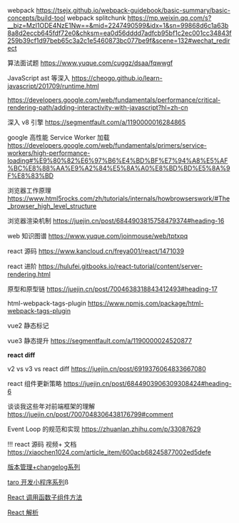 webpack https://tsejx.github.io/webpack-guidebook/basic-summary/basic-concepts/build-tool
webpack splitchunk https://mp.weixin.qq.com/s?__biz=MzI1ODE4NzE1Nw==&mid=2247490599&idx=1&sn=99868d6c1a63b8a8d2eccb645fdf72e0&chksm=ea0d56dddd7adfcb95bf1c2ec001cc34843f259b39cf1d97beb65c3a2c1e5460873bc077be9f&scene=132#wechat_redirect

算法面试题 https://www.yuque.com/cuggz/dsaa/fqwwgf

JavaScript ast 等深入 https://cheogo.github.io/learn-javascript/201709/runtime.html

https://developers.google.com/web/fundamentals/performance/critical-rendering-path/adding-interactivity-with-javascript?hl=zh-cn

深入 v8 引擎 https://segmentfault.com/a/1190000016284865

google 高性能 Service Worker 加载 https://developers.google.com/web/fundamentals/primers/service-workers/high-performance-loading#%E9%80%82%E6%97%B6%E4%BD%BF%E7%94%A8%E5%AF%BC%E8%88%AA%E9%A2%84%E5%8A%A0%E8%BD%BD%E5%8A%9F%E8%83%BD

浏览器工作原理 https://www.html5rocks.com/zh/tutorials/internals/howbrowserswork/#The_browser_high_level_structure

浏览器渲染机制 https://juejin.cn/post/6844903815758479374#heading-16

web 知识图谱 https://www.yuque.com/joinmouse/web/tptxpq

react 源码 https://www.kancloud.cn/freya001/react/1471039

react 进阶 https://hulufei.gitbooks.io/react-tutorial/content/server-rendering.html

原型和原型链 https://juejin.cn/post/7004638318843412493#heading-17

html-webpack-tags-plugin https://www.npmjs.com/package/html-webpack-tags-plugin

vue2 静态标记

vue3 静态提升 https://segmentfault.com/a/1190000024520877

**react diff**

v2 vs v3 vs react diff https://juejin.cn/post/6919376064833667080

react 组件更新策略 https://juejin.cn/post/6844903906309308424#heading-6

谈谈我这些年对前端框架的理解 https://juejin.cn/post/7007048306438176799#comment

Event Loop 的规范和实现 https://zhuanlan.zhihu.com/p/33087629

!!! react 源码 视频+ 文档 https://xiaochen1024.com/article_item/600acb68245877002ed5defe

[版本管理+changelog系列](https://segmentfault.com/a/1190000039790154)

[taro 开发小程序系列](https://tuture.co/2020/01/17/b32362b/)ß

[React 调用函数子组件方法](https://anandzhang.com/posts/frontend/18)

[React 解析](https://yuchengkai.cn/react/#%E6%89%80%E6%9C%89%E6%96%87%E7%AB%A0)